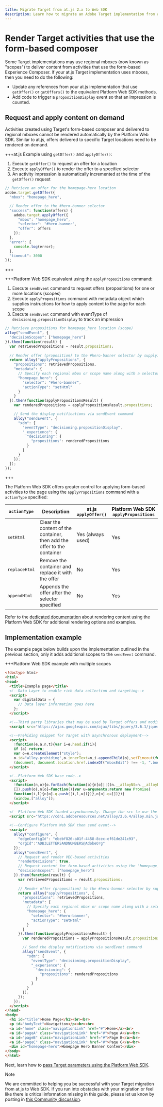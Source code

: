 ```yaml
---
title: Migrate Target from at.js 2.x to Web SDK
description: Learn how to migrate an Adobe Target implementation from at.js 2.x to Adobe Experience Platform Web SDK. Topics include library overview, implementation differences, and other noteworthy callouts.
---
```

# Render Target activities that use the form-based composer

Some Target implementations may use regional mboxes (now known as "scopes") to deliver content from activities that use the form-based Experience Composer. If your at.js Target implementation uses mboxes, then you need to do the following:

* Update any references from your at.js implementation that use `getOffer()` or `getOffers()` to the equivalent Platform Web SDK methods.
* Add code to trigger a `propositionDisplay` event so that an impression is counted.

## Request and apply content on demand

Activities created using Target's form-based composer and delivered to regional mboxes cannot be rendered automatically by the Platform Web SDK. Similar to at.js, offers delivered to specific Target locations need to be rendered on demand. 


+++at.js Example using `getOffer()` and `applyOffer()`:

1. Execute `getOffer()` to request an offer for a location
1. Execute `applyOffer()` to render the offer to a specified selector
1. An activity impression is automatically incremented at the time of the `getOffer()` request

```JavaScript
// Retrieve an offer for the homepage-hero location
adobe.target.getOffer({
  "mbox": "homepage_hero",

  // Render offer to the #hero-banner selector
  "success": function(offers) {
    adobe.target.applyOffer({
      "mbox": "homepage_hero",
      "selector": "#hero-banner",
      "offer": offers
    });
  },
  "error": {
    console.log(error);
  },
  "timeout": 3000
});
```

+++

+++Platform Web SDK equivalent using the `applyPropositions` command: 

1. Execute `sendEvent` command to request offers (propositions) for one or more locations (scopes)
1. Execute `applyPropositions` command with metadata object which supplies instructions for how to apply content to the page for each scope
1. Execute `sendEvent` command with eventType of `decisioning.propositionDisplay` to track an impression 

```JavaScript
// Retrieve propositions for homepage_hero location (scope)
alloy("sendEvent", {
  "decisionScopes": ["homepage_hero"]
}).then(function(result) {
  var retrievedPropositions = result.propositions;
    
  // Render offer (proposition) to the #hero-banner selector by supplying extra metadata
  return alloy("applyPropositions", {
    "propositions": retrievedPropositions,
    "metadata": {
      // Specify each regional mbox or scope name along with a selector and actionType
      "homepage_hero": {
        "selector": "#hero-banner",
        "actionType": "setHtml"
      }
    }
  }).then(function(applyPropositionsResult) {
    var renderedPropositions = applyPropositionsResult.propositions;

    // Send the display notifications via sendEvent command
    alloy("sendEvent", {
      "xdm": {
        "eventType": "decisioning.propositionDisplay",
        "_experience": {
          "decisioning": {
            "propositions": renderedPropositions
          }
        }
      }
    });
  });
});
```

+++

The Platform Web SDK offers greater control for applying form-based activities to the page using the `applyPropositions` command with a `actionType` specified:

| `actionType` | Description | at.js `applyOffer()` | Platform Web SDK `applyPropositions`|
| --- | --- | --- | --- |
| `setHtml` | Clear the content of the container, then add the offer to the container | Yes (always used) | Yes |
| `replaceHtml` | Remove the container and replace it with the offer | No | Yes |
| `appendHtml` | Appends the offer after the selector specified | No | Yes |

Refer to the [dedicated documentation](https://experienceleague.adobe.com/docs/experience-platform/edge/personalization/rendering-personalization-content.html) about rendering content using the Platform Web SDK for additional rendering options and examples.

## Implementation example

The example page below builds upon the implementation outlined in the previous section, only it adds additional scopes to the `sendEvent` command.

+++Platform Web SDK example with multiple scopes

```HTML
<!doctype html>
<html>
<head>
  <title>Example page</title>
  <!--Data Layer to enable rich data collection and targeting-->
  <script>
    var digitalData = { 
      // Data layer information goes here
    };
  </script>

  <!--Third party libraries that may be used by Target offers and modifications-->
  <script src="https://ajax.googleapis.com/ajax/libs/jquery/3.6.1/jquery.min.js"></script>

  <!--Prehiding snippet for Target with asynchronous deployment-->
  <script>
    !function(e,a,n,t){var i=e.head;if(i){
    if (a) return;
    var o=e.createElement("style");
    o.id="alloy-prehiding",o.innerText=n,i.appendChild(o),setTimeout(function(){o.parentNode&&o.parentNode.removeChild(o)},t)}}
    (document, document.location.href.indexOf("mboxEdit") !== -1, ".body { opacity: 0 !important }", 3000);
  </script>

  <!--Platform Web SDK base code-->
  <script>
    !function(n,o){o.forEach(function(o){n[o]||((n.__alloyNS=n.__alloyNS||
    []).push(o),n[o]=function(){var u=arguments;return new Promise(
    function(i,l){n[o].q.push([i,l,u])})},n[o].q=[])})}
    (window,["alloy"]);
  </script>

  <!--Platform Web SDK loaded asynchonously. Change the src to use the latest supported version.-->
  <script src="https://cdn1.adoberesources.net/alloy/2.6.4/alloy.min.js" async></script>
  
  <!--Configure Platform Web SDK then send event-->
  <script>
    alloy("configure", {
      "edgeConfigId": "ebebf826-a01f-4458-8cec-ef61de241c93",
      "orgId":"ADB3LETTERSANDNUMBERS@AdobeOrg"
    });
    alloy("sendEvent", {
      // Request and render VEC-based activities
      "renderDecisions": true,
      // Request content for form-based activities using the "homepage_hero" scope
      "decisionScopes": ["homepage_hero"]
    }).then(function(result) {
      var retrievedPropositions = result.propositions;
        
      // Render offer (proposition) to the #hero-banner selector by supplying extra metadata
      return alloy("applyPropositions", {
        "propositions": retrievedPropositions,
        "metadata": {
          // Specify each regional mbox or scope name along with a selector and actionType
          "homepage_hero": {
            "selector": "#hero-banner",
            "actionType": "setHtml"
          }
        }
      }).then(function(applyPropositionsResult) {
        var renderedPropositions = applyPropositionsResult.propositions;

        // Send the display notifications via sendEvent command
        alloy("sendEvent", {
          "xdm": {
            "eventType": "decisioning.propositionDisplay",
            "_experience": {
              "decisioning": {
                "propositions": renderedPropositions
              }
            }
          }
        });
      });
    });
  </script>
</head>
<body>
  <h1 id="title">Home Page</h1><br><br>
  <p id="bodyText">Navigation</p><br><br>
  <a id="home" class="navigationLink" href="#">Home</a><br>
  <a id="pageA" class="navigationLink" href="#">Page A</a><br>
  <a id="pageB" class="navigationLink" href="#">Page B</a><br>
  <a id="pageC" class="navigationLink" href="#">Page C</a><br>
  <div id="homepage-hero">Homepage Hero Banner Content</div>
</body>
</html>
```

Next, learn how to [pass Target parameters using the Platform Web SDK](send-parameters.md).

>[!NOTE]
>
>We are committed to helping you be successful with your Target migration from at.js to Web SDK. If you run into obstacles with your migration or feel like there is critical information missing in this guide, please let us know by posting in [this Community discussion](https://experienceleaguecommunities.adobe.com/t5/adobe-experience-platform-data/tutorial-discussion-migrate-target-from-at-js-to-web-sdk/m-p/575587#M463).

